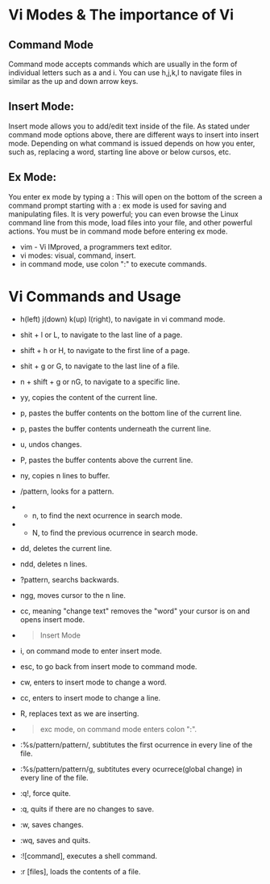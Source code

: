 Vi Modes & The importance of Vi
===============================

Command Mode
------------
Command mode accepts commands which are usually in the form of individual letters such as a and i. 
You can use h,j,k,l to navigate files in similar as the up and down arrow keys. 

Insert Mode:
------------
Insert mode allows you to add/edit text inside of the file. As stated under command mode options above, there are different ways to insert into insert mode. Depending on what command is issued depends on how you enter, such as, replacing a word, starting line above or below cursos, etc.

Ex Mode:
--------
You enter ex mode by typing a : This will open on the bottom of the screen a command prompt starting with a : ex mode is used for saving and manipulating files. It is very powerful; you can even browse the Linux command line from this mode, load files into your file, and other powerful actions. You must be in command mode before entering ex mode.

- vim - Vi IMproved, a programmers text editor.
- vi modes: visual, command, insert.
- in command mode, use colon ":" to execute commands. 

Vi Commands and Usage
=====================
- h(left) j(down) k(up) l(right), to navigate in vi command mode. 
- shit + l or L, to navigate to the last line of a page.
- shift + h or H, to navigate to the first line of a page.
- shit + g or G, to navigate to the last line of a file.
- n + shift + g or nG, to navigate to a specific line.
- yy, copies the content of the current line. 
- p, pastes the buffer contents  on the bottom line of the current line. 
- p, pastes the buffer contents underneath  the current line.
- u, undos changes. 
- P, pastes the buffer contents above the current line.
- ny, copies n lines to buffer. 
- /pattern, looks for a pattern.
- - n, to find the next ocurrence in search mode. 
- - N, to find the previous ocurrence in search mode.
- dd, deletes the current line.
- ndd, deletes n lines. 
- ?pattern, searchs backwards. 
- ngg, moves cursor to the n line. 
- cc, meaning "change text" removes the "word" your cursor is on and opens insert mode.

- >Insert Mode
- i, on command mode to enter insert mode. 
- esc, to go back from insert mode to command mode.
- cw, enters to insert mode to change a word.
- cc, enters to insert mode to change a line.
- R, replaces text as we are inserting. 

- >exc mode, on command mode enters colon ":". 
- :%s/pattern/pattern/, subtitutes the first ocurrence in every line of the file.
- :%s/pattern/pattern/g, subtitutes every ocurrece(global change) in every line of the file.
- :q!, force quite.
- :q, quits if there are no changes to save. 
- :w, saves changes.
- :wq, saves and quits. 
- :![command], executes a shell command.
- :r [files], loads the contents of a file.
